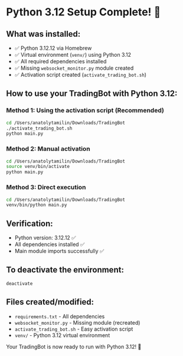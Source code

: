 # Python 3.12 Setup Complete! 🎉

## What was installed:
- ✅ Python 3.12.12 via Homebrew
- ✅ Virtual environment (`venv/`) using Python 3.12
- ✅ All required dependencies installed
- ✅ Missing `websocket_monitor.py` module created
- ✅ Activation script created (`activate_trading_bot.sh`)

## How to use your TradingBot with Python 3.12:

### Method 1: Using the activation script (Recommended)
```bash
cd /Users/anatolytamilin/Downloads/TradingBot
./activate_trading_bot.sh
python main.py
```

### Method 2: Manual activation
```bash
cd /Users/anatolytamilin/Downloads/TradingBot
source venv/bin/activate
python main.py
```

### Method 3: Direct execution
```bash
cd /Users/anatolytamilin/Downloads/TradingBot
venv/bin/python main.py
```

## Verification:
- Python version: 3.12.12 ✅
- All dependencies installed ✅
- Main module imports successfully ✅

## To deactivate the environment:
```bash
deactivate
```

## Files created/modified:
- `requirements.txt` - All dependencies
- `websocket_monitor.py` - Missing module (recreated)
- `activate_trading_bot.sh` - Easy activation script
- `venv/` - Python 3.12 virtual environment

Your TradingBot is now ready to run with Python 3.12! 🚀


